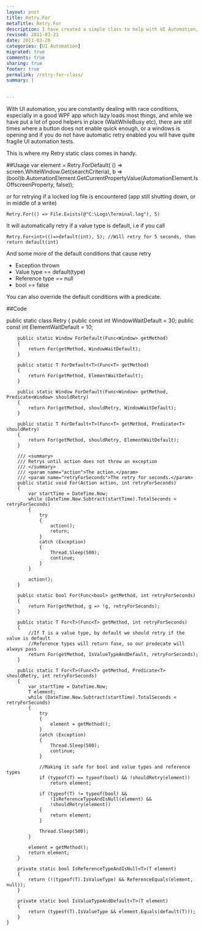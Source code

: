 ```yaml
---
layout: post
title: Retry.For
metaTitle: Retry.For
description: I have created a simple class to help with UI Automation, making it really easy to retry a action for a certain time
revised: 2011-03-21
date: 2011-03-20
categories: [UI Automation]
migrated: true
comments: true
sharing: true
footer: true
permalink: /retry-for-class/
summary: | 
  

---
```

With UI automation, you are constantly dealing with race conditions, especially in a good WPF app which lazy loads most things, and while we have put a lot of good helpers in place (WaitWhileBusy etc), there are still times where a button does not enable quick enough, or a windows is opening and if you do not have automatic retry enabled you will have quite fragile UI automation tests.

This is where my Retry static class comes in handy.
<!-- more -->
##Usage
    var element = Retry.ForDefault(
                      () => screen.WhiteWindow.Get(searchCriteria),
                      b => (bool)b.AutomationElement.GetCurrentPropertyValue(AutomationElement.IsOffscreenProperty, false));

or for retrying if a locked log file is encountered (app still shutting down, or in middle of a write)

    Retry.For(() => File.Exists(@"C:\Logs\Terminal.log"), 5)


It will automatically retry if a value type is default, i.e if you call

    Retry.For<int>(()=>default(int), 5); //Will retry for 5 seconds, then return default(int)

And some more of the default conditions that cause retry

 - Exception thrown 
 - Value type == default(type) 
 - Reference type == null
 - bool == false

You can also override the default conditions with a predicate.

##Code

public static class Retry
    {
        public const int WindowWaitDefault = 30;
        public const int ElementWaitDefault = 10;

        public static Window ForDefault(Func<Window> getMethod)
        {
            return For(getMethod, WindowWaitDefault);
        }

        public static T ForDefault<T>(Func<T> getMethod)
        {
            return For(getMethod, ElementWaitDefault);
        }

        public static Window ForDefault(Func<Window> getMethod, Predicate<Window> shouldRetry)
        {
            return For(getMethod, shouldRetry, WindowWaitDefault);
        }

        public static T ForDefault<T>(Func<T> getMethod, Predicate<T> shouldRetry)
        {
            return For(getMethod, shouldRetry, ElementWaitDefault);
        }

        /// <summary>
        /// Retrys until action does not throw an exception
        /// </summary>
        /// <param name="action">The action.</param>
        /// <param name="retryForSeconds">The retry for seconds.</param>
        public static void For(Action action, int retryForSeconds)
        {
            var startTime = DateTime.Now;
            while (DateTime.Now.Subtract(startTime).TotalSeconds < retryForSeconds)
            {
                try
                {
                    action();
                    return;
                }
                catch (Exception)
                {
                    Thread.Sleep(500);
                    continue;
                }
            }

            action();
        }

        public static bool For(Func<bool> getMethod, int retryForSeconds)
        {
            return For(getMethod, g => !g, retryForSeconds);
        }

        public static T For<T>(Func<T> getMethod, int retryForSeconds)
        {
            //If T is a value type, by default we should retry if the value is default
            //Reference types will return fase, so our predecate will always pass
            return For(getMethod, IsValueTypeAndDefault, retryForSeconds);
        }

        public static T For<T>(Func<T> getMethod, Predicate<T> shouldRetry, int retryForSeconds)
        {
            var startTime = DateTime.Now;
            T element;
            while (DateTime.Now.Subtract(startTime).TotalSeconds < retryForSeconds)
            {
                try
                {
                    element = getMethod();
                }
                catch (Exception)
                {
                    Thread.Sleep(500);
                    continue;
                }

                //Making it safe for bool and value types and reference types
                if (typeof(T) == typeof(bool) && !shouldRetry(element))
                    return element;

                if (typeof(T) != typeof(bool) &&
                    !IsReferenceTypeAndIsNull(element) &&
                    !shouldRetry(element))
                {
                    return element;
                }

                Thread.Sleep(500);
            }

            element = getMethod();
            return element;
        }

        private static bool IsReferenceTypeAndIsNull<T>(T element)
        {
            return (!(typeof(T).IsValueType) && ReferenceEquals(element, null));
        }

        private static bool IsValueTypeAndDefault<T>(T element)
        {
            return (typeof(T).IsValueType && element.Equals(default(T)));
        }
    }